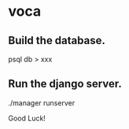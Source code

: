 # voca

Build the database.
---------------------
psql db > xxx

Run the django server.
---------------------
./manager runserver


Good Luck!
